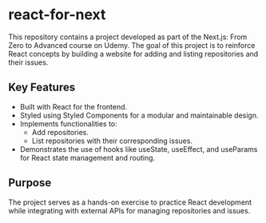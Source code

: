 # react-for-next

This repository contains a project developed as part of the Next.js: From Zero to Advanced course on Udemy. The goal of this project is to reinforce React concepts by building a website for adding and listing repositories and their issues.

## Key Features
- Built with React for the frontend.
- Styled using Styled Components for a modular and maintainable design.
- Implements functionalities to:
  - Add repositories.
  - List repositories with their corresponding issues.
- Demonstrates the use of hooks like useState, useEffect, and useParams for React state management and routing.

## Purpose
The project serves as a hands-on exercise to practice React development while integrating with external APIs for managing repositories and issues.
